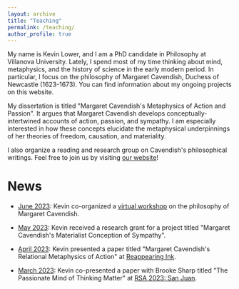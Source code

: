 ```yaml
---
layout: archive
title: "Teaching"
permalink: /teaching/
author_profile: true
---
```


My name is Kevin Lower, and I am a PhD candidate in Philosophy at Villanova University. Lately, I spend most of my time thinking about mind, metaphysics, and the history of science in the early modern period. In particular, I focus on the philosophy of Margaret Cavendish, Duchess of Newcastle (1623-1673). You can find information about my ongoing projects on this website.

My dissertation is titled "Margaret Cavendish's Metaphysics of Action and Passion". It argues that Margaret Cavendish develops conceptually-intertwined accounts of action, passion, and sympathy. I am especially interested in how these concepts elucidate the metaphysical underpinnings of her theories of freedom, causation, and materiality.

I also organize a reading and research group on Cavendish's philosophical writings. Feel free to join us by visiting [our website](https://thecavendishcollective.weebly.com/)!

News
======
- <u>June 2023</u>: Kevin co-organized a [virtual workshop](https://philevents.org/event/show/105926) on the philosophy of Margaret Cavendish.

- <u>May 2023</u>: Kevin received a research grant for a project titled "Margaret Cavendish's Materialist Conception of Sympathy".

- <u>April 2023</u>: Kevin presented a paper titled "Margaret Cavendish's Relational Metaphysics of Action" at [Reappearing Ink](https://philevents.org/event/show/99364).

- <u>March 2023</u>: Kevin co-presented a paper with Brooke Sharp titled "The Passionate Mind of Thinking Matter" at [RSA 2023: San Juan](https://rsa.confex.com/rsa/2023/meetingapp.cgi/Day/2023-03-09).
